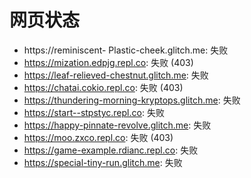 # 网页状态
- https://reminiscent- Plastic-cheek.glitch.me: 失败
- https://mization.edpjg.repl.co: 失败 (403)
- https://leaf-relieved-chestnut.glitch.me: 失败
- https://chatai.cokio.repl.co: 失败 (403)
- https://thundering-morning-kryptops.glitch.me: 失败
- https://start--stpstyc.repl.co: 失败
- https://happy-pinnate-revolve.glitch.me: 失败
- https://moo.zxco.repl.co: 失败 (403)
- https://game-example.rdianc.repl.co: 失败
- https://special-tiny-run.glitch.me: 失败
